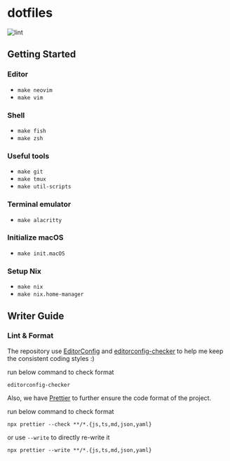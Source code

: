 # dotfiles

![lint](https://github.com/XiaoXiaoSN/dotfiles/actions/workflows/lint.yaml/badge.svg)

## Getting Started

### Editor

- `make neovim`
- `make vim`

### Shell

- `make fish`
- `make zsh`

### Useful tools

- `make git`
- `make tmux`
- `make util-scripts`

### Terminal emulator

- `make alacritty`

### Initialize macOS

- `make init.macOS`

### Setup Nix

- `make nix`
- `make nix.home-manager`

## Writer Guide

### Lint & Format

The repository use [EditorConfig](https://editorconfig.org/) and [editorconfig-checker](https://github.com/editorconfig-checker/editorconfig-checker) to help me keep the consistent coding styles :)

run below command to check format

```
editorconfig-checker
```

Also, we have [Prettier](https://prettier.io/) to further ensure the code format of the project.

run below command to check format

```
npx prettier --check **/*.{js,ts,md,json,yaml}
```

or use `--write` to directly re-write it

```
npx prettier --write **/*.{js,ts,md,json,yaml}
```
